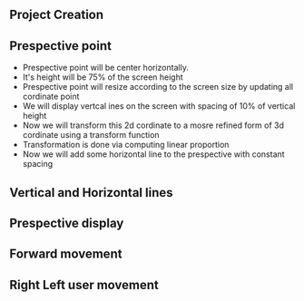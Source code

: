## Project Creation
## Prespective point
- Prespective point will be center horizontally.
- It's height will be 75% of the screen height
- Prespective point will resize according to the screen size by updating all cordinate point
- We will display vertcal ines on the screen with spacing of 10% of vertical height
- Now we will transform this 2d cordinate to a mosre refined form of 3d cordinate using a transform function
- Transformation is done via computing linear proportion
- Now we will add some horizontal line to the prespective with constant spacing

## Vertical and Horizontal lines
## Prespective display
## Forward movement
## Right Left user movement
